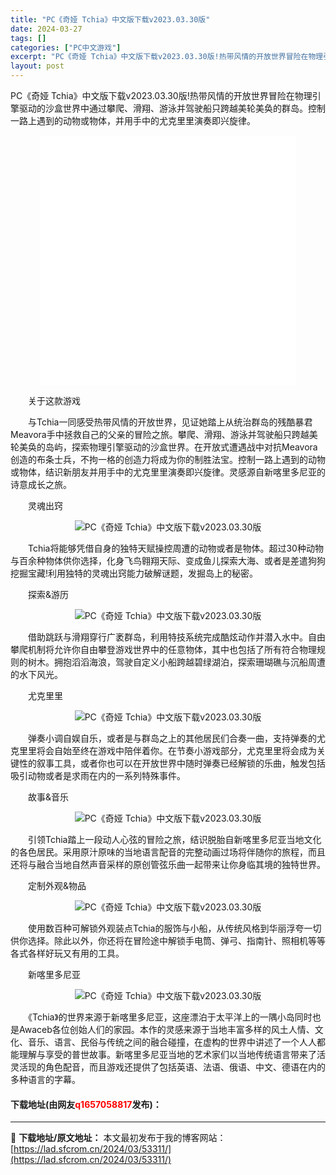 ```yaml
---
title: "PC《奇娅 Tchia》中文版下载v2023.03.30版"
date: 2024-03-27
tags: []
categories: ["PC中文游戏"]
excerpt: "PC《奇娅 Tchia》中文版下载v2023.03.30版!热带风情的开放世界冒险在物理引擎驱动的沙盒世界中通过攀爬、滑翔、游泳并驾驶船只跨越美轮美奂的群岛。控制一路上遇到的动物或物体，并用手中的尤克里里演奏即兴旋律。 　　关于这款游戏 　　与Tchia一同感受热带风情的开放世界，见证她踏上从统治群&hellip;"
layout: post
---
```


 <p>PC《奇娅 Tchia》中文版下载v2023.03.30版!热带风情的开放世界冒险在物理引擎驱动的沙盒世界中通过攀爬、滑翔、游泳并驾驶船只跨越美轮美奂的群岛。控制一路上遇到的动物或物体，并用手中的尤克里里演奏即兴旋律。</p> <p style="text-align: center;"><iframe allowfullscreen="true" border="0" frameborder="0" framespacing="0" height="400" scrolling="no" src="//player.bilibili.com/player.html?aid=900083308&amp;bvid=BV1rP4y1f7mi&amp;cid=820659427&amp;page=1" width="410"></iframe></p> <p>　　关于这款游戏</p> <p>　　与Tchia一同感受热带风情的开放世界，见证她踏上从统治群岛的残酷暴君Meavora手中拯救自己的父亲的冒险之旅。攀爬、滑翔、游泳并驾驶船只跨越美轮美奂的岛屿，探索物理引擎驱动的沙盒世界。在开放式遭遇战中对抗Meavora创造的布条士兵，不拘一格的创造力将成为你的制胜法宝。控制一路上遇到的动物或物体，结识新朋友并用手中的尤克里里演奏即兴旋律。灵感源自新喀里多尼亚的诗意成长之旅。</p> <p>　　灵魂出窍</p> <p align="center"><img align="" border="0" src="https://cdn.cloudflare.steamstatic.com/steam/apps/1496590/extras/possess_gif_steam.gif?t=1677696325" alt="PC《奇娅 Tchia》中文版下载v2023.03.30版" /></p> <p>　　Tchia将能够凭借自身的独特天赋操控周遭的动物或者是物体。超过30种动物与百余种物体供你选择，化身飞鸟翱翔天际、变成鱼儿探索大海、或者是差遣狗狗挖掘宝藏!利用独特的灵魂出窍能力破解谜题，发掘岛上的秘密。</p> <p>　　探索&amp;游历</p> <p align="center"><img align="" border="0" src="https://cdn.cloudflare.steamstatic.com/steam/apps/1496590/extras/traversal_gif_steam.gif?t=1677696325" alt="PC《奇娅 Tchia》中文版下载v2023.03.30版" /></p> <p>　　借助跳跃与滑翔穿行广袤群岛，利用特技系统完成酷炫动作并潜入水中。自由攀爬机制将允许你自由攀登游戏世界中的任意物体，其中也包括了所有符合物理规则的树木。拥抱滔滔海浪，驾驶自定义小船跨越碧绿湖泊，探索珊瑚礁与沉船周遭的水下风光。</p> <p>　　尤克里里</p> <p align="center"><img align="" border="0" src="https://cdn.cloudflare.steamstatic.com/steam/apps/1496590/extras/uku_gif_steam.gif?t=1677696325" alt="PC《奇娅 Tchia》中文版下载v2023.03.30版" /></p> <p>　　弹奏小调自娱自乐，或者是与群岛之上的其他居民们合奏一曲，支持弹奏的尤克里里将会自始至终在游戏中陪伴着你。在节奏小游戏部分，尤克里里将会成为关键性的叙事工具，或者你也可以在开放世界中随时弹奏已经解锁的乐曲，触发包括吸引动物或者是求雨在内的一系列特殊事件。</p> <p>　　故事&amp;音乐</p> <p align="center"><img align="" border="0" src="https://cdn.cloudflare.steamstatic.com/steam/apps/1496590/extras/story_gif_steam.gif?t=1677696325" alt="PC《奇娅 Tchia》中文版下载v2023.03.30版" /></p> <p>　　引领Tchia踏上一段动人心弦的冒险之旅，结识脱胎自新喀里多尼亚当地文化的各色居民。采用原汁原味的当地语言配音的完整动画过场将伴随你的旅程，而且还将与融合当地自然声音采样的原创管弦乐曲一起带来让你身临其境的独特世界。</p> <p>　　定制外观&amp;物品</p> <p align="center"><img align="" border="0" src="https://cdn.cloudflare.steamstatic.com/steam/apps/1496590/extras/custom_gif_steam.gif?t=1677696325" alt="PC《奇娅 Tchia》中文版下载v2023.03.30版" /></p> <p>　　使用数百种可解锁外观装点Tchia的服饰与小船，从传统风格到华丽浮夸一切供你选择。除此以外，你还将在冒险途中解锁手电筒、弹弓、指南针、照相机等等各式各样好玩又有用的工具。</p> <p>　　新喀里多尼亚</p> <p align="center"><img align="" border="0" src="https://cdn.cloudflare.steamstatic.com/steam/apps/1496590/extras/nc_gif_steam.gif?t=1677696325" alt="PC《奇娅 Tchia》中文版下载v2023.03.30版" /></p> <p>　　《Tchia》的世界来源于新喀里多尼亚，这座漂泊于太平洋上的一隅小岛同时也是Awaceb各位创始人们的家园。本作的灵感来源于当地丰富多样的风土人情、文化、音乐、语言、民俗与传统之间的融合碰撞，在虚构的世界中讲述了一个人人都能理解与享受的普世故事。新喀里多尼亚当地的艺术家们以当地传统语言带来了活灵活现的角色配音，而且游戏还提供了包括英语、法语、俄语、中文、德语在内的多种语言的字幕。</p> <p><h4>下载地址(由网友<font color="red">q1657058817</font>发布)：</h4></p> 

---
📖 **下载地址/原文地址：** 本文最初发布于我的博客网站：[https://lad.sfcrom.cn/2024/03/53311/](https://lad.sfcrom.cn/2024/03/53311/)
